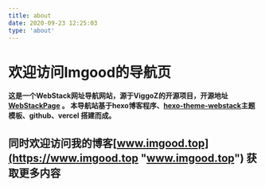 ```yaml
---
title: about
date: 2020-09-23 12:25:03
type: 'about'
---
```

# 欢迎访问Imgood的导航页

**这是一个WebStack网址导航网站，源于ViggoZ的开源项目，开源地址[WebStackPage](https://github.com/WebStackPage/WebStackPage.github.io "WebStackPage")
。
本导航站基于hexo博客程序、[hexo-theme-webstack](https://github.com/HCLonely/hexo-theme-webstack "hexo-theme-webstack")主题模板、github、vercel 搭建而成。**




## 同时欢迎访问我的博客[www.imgood.top](https://www.imgood.top "www.imgood.top") 获取更多内容
